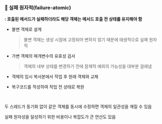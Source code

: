 ### 📝 실패 원자적(failure-atomic)

**: 호출된 메서드가 실패하더라도 해당 객체는 메서드 호출 전 상태를 유지해야 함**

- 불변 객체로 설계

  >불변 객체는 생성 시점에 고정되어 변하지 않기 때문에 태생적으로 실패 원자적

- 가변 객체의 매개변수의 유효성 검사

  >객체의 내부 상태를 변경하기 전에 잠재적 예외의 가능성을 대부분 걸래냄

- 객체의 임시 복사본에서 작업 후 원래 객체와 교체

- 복구코드를 작성하여 작업 전 상태로 복원

<br>

두 스레드가 동기화 없이 같은 객체를 동시에 수정하면 객체의 일관성을 깨질 수 있음

실패 원자성을 달성하기 위한 비용이나 복잡도가 큰 연산도 있음
